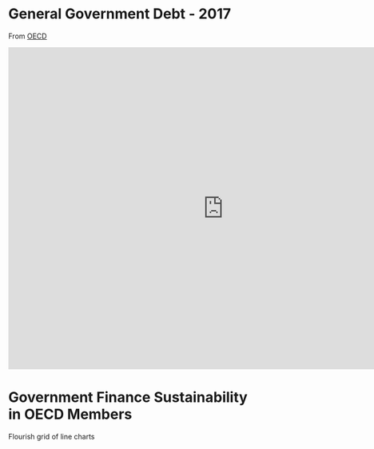 # General Government Debt - 2017
From [OECD](https://data.oecd.org/gga/general-government-debt.htm) 

<iframe src="https://data.oecd.org/chart/69FS" width="860" height="645" style="border: 0" mozallowfullscreen="true" webkitallowfullscreen="true" allowfullscreen="true"><a href="https://data.oecd.org/chart/69FS" target="_blank">OECD Chart: General government debt, Total, % of GDP, Annual, 2017</a></iframe>

# Government Finance Sustainability in OECD Members
Flourish grid of line charts

<div class="flourish-embed flourish-chart" data-src="visualisation/4282316"><script src="https://public.flourish.studio/resources/embed.js"></script></div>

